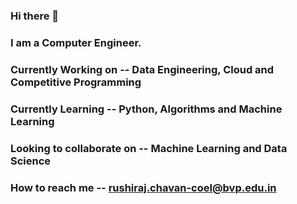 ### Hi there 👋

<!--
**Rushiraj98/Rushiraj98** is a ✨ _special_ ✨ repository because its `README.md` (this file) appears on your GitHub profile.

Here are some ideas to get you started:

- 🔭 I’m currently working on ...
- 🌱 I’m currently learning ...
- 👯 I’m looking to collaborate on ...
- 🤔 I’m looking for help with ...
- 💬 Ask me about ...
- 📫 How to reach me: ...
- 😄 Pronouns: ...
- ⚡ Fun fact: ...
-->

### I am a Computer Engineer.
### Currently Working on      -- Data Engineering, Cloud and Competitive Programming
### Currently Learning        -- Python, Algorithms and Machine Learning
### Looking to collaborate on -- Machine Learning and Data Science
### How to reach me           -- rushiraj.chavan-coel@bvp.edu.in
